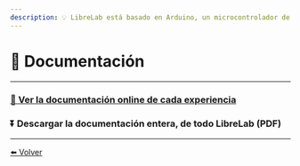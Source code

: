 ```yaml
---
description: 💡 LibreLab está basado en Arduino, un microcontrolador de código abierto.
---
```


# 🚀 Documentación

---

### [🔎 Ver la documentación online de cada experiencia](Experimentos)

### ⏬ Descargar la documentación **entera**, de todo LibreLab (PDF)


---

[⬅️ Volver](./)
